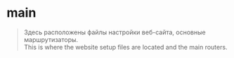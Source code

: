 # main
> Здесь расположены файлы настройки веб-сайта, основные маршрутизаторы.<br/>
> This is where the website setup files are located and the main routers.
